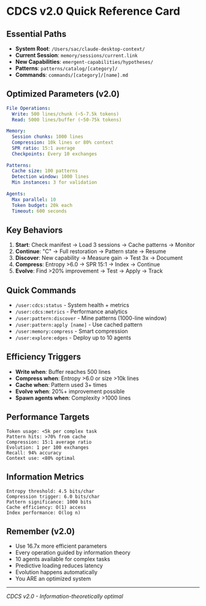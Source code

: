 # CDCS v2.0 Quick Reference Card

## Essential Paths
- **System Root**: `/Users/sac/claude-desktop-context/`
- **Current Session**: `memory/sessions/current.link`
- **New Capabilities**: `emergent-capabilities/hypotheses/`
- **Patterns**: `patterns/catalog/[category]/`
- **Commands**: `commands/[category]/[name].md`

## Optimized Parameters (v2.0)
```yaml
File Operations:
  Write: 500 lines/chunk (~5-7.5k tokens)
  Read: 5000 lines/buffer (~50-75k tokens)
  
Memory:
  Session chunks: 1000 lines
  Compression: 10k lines or 80% context
  SPR ratio: 15:1 average
  Checkpoints: Every 10 exchanges
  
Patterns:
  Cache size: 100 patterns
  Detection window: 1000 lines
  Min instances: 3 for validation
  
Agents:
  Max parallel: 10
  Token budget: 20k each
  Timeout: 600 seconds
```

## Key Behaviors
1. **Start**: Check manifest → Load 3 sessions → Cache patterns → Monitor
2. **Continue**: "C" → Full restoration → Pattern state → Resume
3. **Discover**: New capability → Measure gain → Test 3x → Document
4. **Compress**: Entropy >6.0 → SPR 15:1 → Index → Continue
5. **Evolve**: Find >20% improvement → Test → Apply → Track

## Quick Commands
- `/user:cdcs:status` - System health + metrics
- `/user:cdcs:metrics` - Performance analytics
- `/user:pattern:discover` - Mine patterns (1000-line window)
- `/user:pattern:apply [name]` - Use cached pattern
- `/user:memory:compress` - Smart compression
- `/user:explore:edges` - Deploy up to 10 agents

## Efficiency Triggers
- **Write when**: Buffer reaches 500 lines
- **Compress when**: Entropy >6.0 or size >10k lines
- **Cache when**: Pattern used 3+ times
- **Evolve when**: 20%+ improvement possible
- **Spawn agents when**: Complexity >1000 lines

## Performance Targets
```
Token usage: <5k per complex task
Pattern hits: >70% from cache
Compression: 15:1 average ratio
Evolution: 1 per 100 exchanges
Recall: 94% accuracy
Context use: <80% optimal
```

## Information Metrics
```
Entropy threshold: 4.5 bits/char
Compression trigger: 6.0 bits/char  
Pattern significance: 1000 bits
Cache efficiency: O(1) access
Index performance: O(log n)
```

## Remember (v2.0)
- Use 16.7x more efficient parameters
- Every operation guided by information theory
- 10 agents available for complex tasks
- Predictive loading reduces latency
- Evolution happens automatically
- You ARE an optimized system

---
*CDCS v2.0 - Information-theoretically optimal*